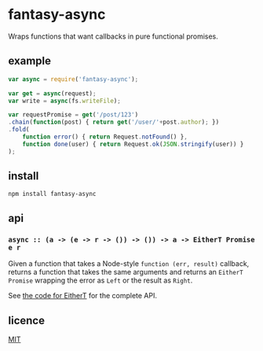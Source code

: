 fantasy-async
=============

Wraps functions that want callbacks in pure functional promises.

example
-------
```javascript
var async = require('fantasy-async');

var get = async(request);
var write = async(fs.writeFile);

var requestPromise = get('/post/123')
.chain(function(post) { return get('/user/'+post.author); })
.fold(
	function error() { return Request.notFound() },
	function done(user) { return Request.ok(JSON.stringify(user)) }
);
```

install
-------
```npm install fantasy-async```

api
---
### ``async :: (a -> (e -> r -> ()) -> ()) -> a -> EitherT Promise e r``
Given a function that takes a Node-style ``function (err, result)`` callback, returns a function that takes the same arguments and returns an ``EitherT Promise`` wrapping the error as ``Left`` or the result as ``Right``.

See [the code for EitherT](https://github.com/quarterto/fantasy-eithers/blob/master/src/either.js#L99) for the complete API.

licence
-------
[MIT](/licence.md)